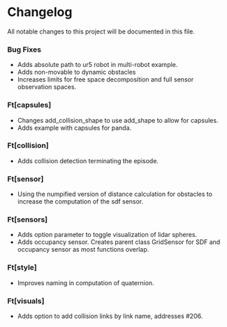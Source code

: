 # Changelog

All notable changes to this project will be documented in this file.


### Bug Fixes

- Adds absolute path to ur5 robot in multi-robot example.
- Adds non-movable to dynamic obstacles
- Increases limits for free space decomposition and full sensor observation spaces.

### Ft[capsules]

- Changes add_collision_shape to use add_shape to allow for capsules.
- Adds example with capsules for panda.

### Ft[collision]

- Adds collision detection terminating the episode.

### Ft[sensor]

- Using the numpified version of distance calculation for obstacles to increase the computation of the sdf sensor.

### Ft[sensors]

- Adds option parameter to toggle visualization of lidar spheres.
- Adds occupancy sensor. Creates parent class GridSensor for SDF and occupancy sensor as most functions overlap.

### Ft[style]

- Improves naming in computation of quaternion.

### Ft[visuals]

- Adds option to add collision links by link name, addresses #206.

<!-- generated by git-cliff -->
